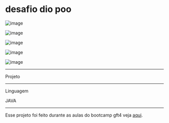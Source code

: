 # desafio dio poo

![image](https://user-images.githubusercontent.com/72118415/173377511-723ec41c-eabf-404f-a59e-3435d55af10f.png)


![image](https://user-images.githubusercontent.com/72118415/173377632-44b6653b-f770-4026-a0d2-9a9da59d3927.png)

![image](https://user-images.githubusercontent.com/72118415/173379411-2da5fded-80bc-4328-97bf-31c9181464b4.png)

![image](https://user-images.githubusercontent.com/72118415/173379497-9c814bc4-ffd8-43b1-bf56-4e3bfcbfd587.png)

![image](https://user-images.githubusercontent.com/72118415/173399626-432d768f-faa4-432a-8d3f-27f8fd28bd08.png)


*********************************************************************************************
Projeto



************************************************************************************************
Linguagem

JAVA

**********************************************************************************************
Esse projeto foi feito durante as aulas do bootcamp gft4 veja [aqui](https://github.com/cami-la/desafio-poo-dio).
